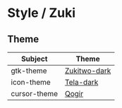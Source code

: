 

# Style / Zuki



## Theme

| Subject | Theme |
| --- | --- |
| gtk-theme | [Zukitwo-dark](https://github.com/lassekongo83/zuki-themes) |
| icon-theme | [Tela-dark](https://github.com/vinceliuice/Tela-icon-theme) |
| cursor-theme | [Qogir](https://github.com/vinceliuice/Qogir-icon-theme/tree/master/src/cursors) |
